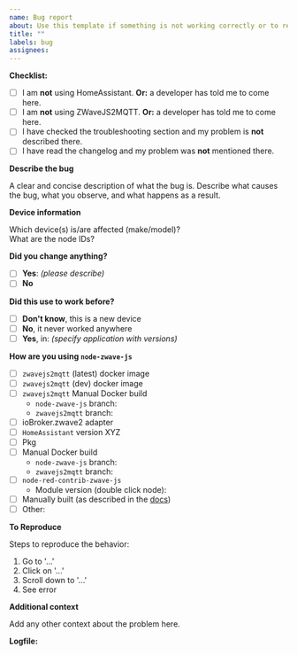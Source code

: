 ```yaml
---
name: Bug report
about: Use this template if something is not working correctly or to report errors in existing device config files.
title: ""
labels: bug
assignees:
---
```


<!--
  🚨🚨🚨 STOP! STOP! STOP! 🚨🚨🚨

  Before opening an issue, please read and follow these steps:

  1. Are you using HomeAssistant?
  If yes, please open your issue at https://github.com/home-assistant/core/issues
  UNLESS a developer told you to come here.

  2. Are you using ZWaveJS2MQTT?
  If yes, please open your issue at https://github.com/zwave-js/zwavejs2mqtt/issues
  UNLESS a developer told you to come here.

  3. Check the troubleshooting section if your problem is described there:
  https://zwave-js.github.io/node-zwave-js/#/troubleshooting/index

  4. Check the changelog if your problem was already fixed recently.
  https://github.com/zwave-js/node-zwave-js/blob/master/CHANGELOG.md
  We cannot provide support if you are not using the latest version.

  🙏🏻🙏🏻🙏🏻 Thanks, now onto your issue:
-->

**Checklist:**

-   [ ] I am **not** using HomeAssistant. **Or:** a developer has told me to come here.
-   [ ] I am **not** using ZWaveJS2MQTT. **Or:** a developer has told me to come here.
-   [ ] I have checked the troubleshooting section and my problem is **not** described there.
-   [ ] I have read the changelog and my problem was **not** mentioned there.

**Describe the bug**

A clear and concise description of what the bug is. Describe what causes the bug, what you observe, and what happens as a result.

**Device information**

Which device(s) is/are affected (make/model)?  
What are the node IDs?

**Did you change anything?**

-   [ ] **Yes**: _(please describe)_
-   [ ] **No**

**Did this use to work before?**

-   [ ] **Don't know**, this is a new device
-   [ ] **No**, it never worked anywhere
-   [ ] **Yes**, in: _(specify application with versions)_

**How are you using `node-zwave-js`**

-   [ ] `zwavejs2mqtt` (latest) docker image
-   [ ] `zwavejs2mqtt` (dev) docker image
-   [ ] `zwavejs2mqtt` Manual Docker build
    -   `node-zwave-js` branch: <!-- fill in -->
    -   `zwavejs2mqtt` branch: <!-- fill in -->
-   [ ] ioBroker.zwave2 adapter
-   [ ] `HomeAssistant` version XYZ
-   [ ] Pkg
-   [ ] Manual Docker build
    -   `node-zwave-js` branch: <!-- fill in -->
    -   `zwavejs2mqtt` branch: <!-- fill in -->
-   [ ] `node-red-contrib-zwave-js`
    -   Module version (double click node): <!-- fill in -->
-   [ ] Manually built (as described in the [docs](https://zwave-js.github.io/node-zwave-js/#/development/installing-from-github))
-   [ ] Other: <!-- Please describe: -->

**To Reproduce**

Steps to reproduce the behavior:

1. Go to '...'
2. Click on '...'
3. Scroll down to '...'
4. See error

**Additional context**

Add any other context about the problem here.

**Logfile:**

<!--
  ATTACH(!) `zwave-js` logfile with DEBUG or VERBOSE loglevel here. Please no links or gists or embedded logs.
  Please make sure to upload the correct log. If you're unsure, the correct one is called `zwave-<number>.log` and starts with

  ███████╗ ██╗    ██╗  █████╗  ██╗   ██╗ ███████╗             ██╗ ███████╗
  ╚══███╔╝ ██║    ██║ ██╔══██╗ ██║   ██║ ██╔════╝             ██║ ██╔════╝
    ███╔╝  ██║ █╗ ██║ ███████║ ██║   ██║ █████╗   █████╗      ██║ ███████╗
   ███╔╝   ██║███╗██║ ██╔══██║ ╚██╗ ██╔╝ ██╔══╝   ╚════╝ ██   ██║ ╚════██║
  ███████╗ ╚███╔███╔╝ ██║  ██║  ╚████╔╝  ███████╗        ╚█████╔╝ ███████║
  ╚══════╝  ╚══╝╚══╝  ╚═╝  ╚═╝   ╚═══╝   ╚══════╝         ╚════╝  ╚══════╝

  If you are using zwavejs2mqtt, this is how you create the logfiles:
  * Go to Settings, Z-Wave section
  * select log level DEBUG
  * enable "log to file"

  For HomeAssistant, this is how you do it:
  Home Assistant -> settings -> Integrations -> Z-Wave JS -> Configure -> Create dump -> zip the json file and post it here.

-->
